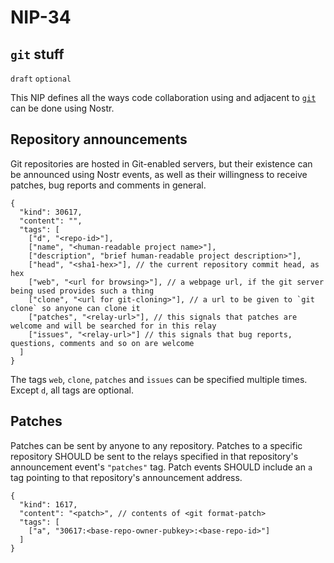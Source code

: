 NIP-34
======

`git` stuff
-----------

`draft` `optional`

This NIP defines all the ways code collaboration using and adjacent to [`git`](https://git-scm.com/) can be done using Nostr.

## Repository announcements

Git repositories are hosted in Git-enabled servers, but their existence can be announced using Nostr events, as well as their willingness to receive patches, bug reports and comments in general.

```jsonc
{
  "kind": 30617,
  "content": "",
  "tags": [
    ["d", "<repo-id>"],
    ["name", "<human-readable project name>"],
    ["description", "brief human-readable project description>"],
    ["head", "<sha1-hex>"], // the current repository commit head, as hex
    ["web", "<url for browsing>"], // a webpage url, if the git server being used provides such a thing
    ["clone", "<url for git-cloning>"], // a url to be given to `git clone` so anyone can clone it
    ["patches", "<relay-url>"], // this signals that patches are welcome and will be searched for in this relay
    ["issues", "<relay-url>"] // this signals that bug reports, questions, comments and so on are welcome
  ]
}
```

The tags `web`, `clone`, `patches` and `issues` can be specified multiple times. Except `d`, all tags are optional.

## Patches

Patches can be sent by anyone to any repository. Patches to a specific repository SHOULD be sent to the relays specified in that repository's announcement event's `"patches"` tag. Patch events SHOULD include an `a` tag pointing to that repository's announcement address.

```jsonc
{
  "kind": 1617,
  "content": "<patch>", // contents of <git format-patch>
  "tags": [
    ["a", "30617:<base-repo-owner-pubkey>:<base-repo-id>"]
  ]
}
```
